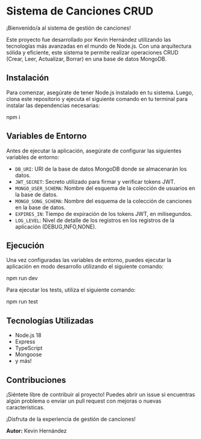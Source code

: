 # Sistema de Canciones CRUD

¡Bienvenido/a al sistema de gestión de canciones!

Este proyecto fue desarrollado por Kevin Hernández utilizando las tecnologías más avanzadas en el mundo de Node.js. Con una arquitectura sólida y eficiente, este sistema te permite realizar operaciones CRUD (Crear, Leer, Actualizar, Borrar) en una base de datos MongoDB.

## Instalación

Para comenzar, asegúrate de tener Node.js instalado en tu sistema. Luego, clona este repositorio y ejecuta el siguiente comando en tu terminal para instalar las dependencias necesarias:

npm i

## Variables de Entorno

Antes de ejecutar la aplicación, asegúrate de configurar las siguientes variables de entorno:

- `DB_URI`: URI de la base de datos MongoDB donde se almacenarán los datos.
- `JWT_SECRET`: Secreto utilizado para firmar y verificar tokens JWT.
- `MONGO_USER_SCHEMA`: Nombre del esquema de la colección de usuarios en la base de datos.
- `MONGO_SONG_SCHEMA`: Nombre del esquema de la colección de canciones en la base de datos.
- `EXPIRES_IN`: Tiempo de expiración de los tokens JWT, en milisegundos.
- `LOG_LEVEL`: Nivel de detalle de los registros en los registros de la aplicación (DEBUG,INFO,NONE).

## Ejecución

Una vez configuradas las variables de entorno, puedes ejecutar la aplicación en modo desarrollo utilizando el siguiente comando:

npm run dev

Para ejecutar los tests, utiliza el siguiente comando:

npm run test

## Tecnologías Utilizadas

- Node.js 18
- Express
- TypeScript
- Mongoose
- y más!

## Contribuciones

¡Siéntete libre de contribuir al proyecto! Puedes abrir un issue si encuentras algún problema o enviar un pull request con mejoras o nuevas características.

¡Disfruta de la experiencia de gestión de canciones!

**Autor:** Kevin Hernández
